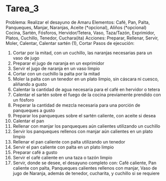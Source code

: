 # Tarea_3
Problema: Realizar el desayuno de Amaru
Elementos: Café, Pan, Palta, Panqueques, Manjar, Naranjas, Aceite (*opcional), Aliños (*opcional)
Cocina, Sartén, Fósforos, Hervidor/Tetera, Vaso, Taza/Tazón, Exprimidor, Platos, Cuchillo, Tenedor, Cuchara(ita)
Acciones: Preparar, Rellenar, Servir, Moler, Calentar, Calentar sartén (1), Cortar
Pasos de ejecución: 
<INICIO>
1. Cortar por la mitad, con un cuchillo, las naranjas necesarias para un vaso de jugo
2. Preparar el jugo de naranja en un exprimidor
3. Servir el jugo de naranja en un vaso limpio
4. Cortar con un cuchillo la palta por la mitad
5. Moler la palta con un tenedor en un plato limpio, sin cáscara ni cuesco, aliñando a gusto
6. Calentar la cantidad de agua necesaria para el café en hervidor o tetera
7. Calentar el sartén sobre el fuego de la cocina previamente prendido con un fósforo
8. Preperar la cantidad de mezcla necesaria para una porción de panqueques a gusto
9. Preparar los panqueques sobre el sartén caliente, con aceite si desea
10. Calentar el pan
11. Rellenar con manjar los panqueques aún calientes utilizando un cuchillo
12. Servir los panqueques rellenos con manjar aún calientes en un plato limpio
13. Rellenar el pan caliente con palta utilizando un tenedor
14. Servir el pan caliente con palta en un plato limpio
15. Preparar café a gusto
16. Servir el café caliente en una taza o tazón limpio
17. Servir, donde se desee, el desayuno completo con: Café caliente, Pan caliente con palta, Panqueques calientes rellenos con manjar, Vaso de jugo de Naranja, además de tenedor, cucharita, y cuchillo si se requiere
<FIN>
